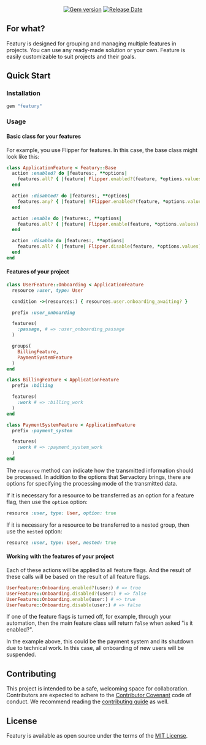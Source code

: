 <p align="center">
  <a href="https://rubygems.org/gems/featury"><img src="https://img.shields.io/gem/v/featury?logo=rubygems&logoColor=fff" alt="Gem version"></a>
  <a href="https://github.com/servactory/featury/releases"><img src="https://img.shields.io/github/release-date/servactory/featury" alt="Release Date"></a>
</p>

## For what?

Featury is designed for grouping and managing multiple features in projects.
You can use any ready-made solution or your own.
Feature is easily customizable to suit projects and their goals.

[//]: # (## Documentation)

[//]: # (See [featury.servactory.com]&#40;https://featury.servactory.com&#41; for documentation.)

## Quick Start

### Installation

```ruby
gem "featury"
```

### Usage

#### Basic class for your features

For example, you use Flipper for features.
In this case, the base class might look like this:

```ruby
class ApplicationFeature < Featury::Base
  action :enabled? do |features:, **options|
    features.all? { |feature| Flipper.enabled?(feature, *options.values) }
  end

  action :disabled? do |features:, **options|
    features.any? { |feature| !Flipper.enabled?(feature, *options.values) }
  end

  action :enable do |features:, **options|
    features.all? { |feature| Flipper.enable(feature, *options.values) }
  end

  action :disable do |features:, **options|
    features.all? { |feature| Flipper.disable(feature, *options.values) }
  end
end
```

#### Features of your project

```ruby
class UserFeature::Onboarding < ApplicationFeature
  resource :user, type: User

  condition ->(resources:) { resources.user.onboarding_awaiting? }

  prefix :user_onboarding

  features(
    :passage, # => :user_onboarding_passage
  )

  groups(
    BillingFeature,
    PaymentSystemFeature
  )
end
```

```ruby
class BillingFeature < ApplicationFeature
  prefix :billing

  features(
    :work # => :billing_work
  )
end
```

```ruby
class PaymentSystemFeature < ApplicationFeature
  prefix :payment_system

  features(
    :work # => :payment_system_work
  )
end
```

The `resource` method can indicate how the transmitted information should be processed.
In addition to the options that Servactory brings, there are options for specifying the processing mode of the transmitted data.

If it is necessary for a resource to be transferred as an option for a feature flag, then use the `option` option:

```ruby
resource :user, type: User, option: true
```

If it is necessary for a resource to be transferred to a nested group, then use the `nested` option:

```ruby
resource :user, type: User, nested: true
```

#### Working with the features of your project

Each of these actions will be applied to all feature flags.
And the result of these calls will be based on the result of all feature flags.

```ruby
UserFeature::Onboarding.enabled?(user:) # => true
UserFeature::Onboarding.disabled?(user:) # => false
UserFeature::Onboarding.enable(user:) # => true
UserFeature::Onboarding.disable(user:) # => false
```

If one of the feature flags is turned off, for example,
through your automation, then the main feature class will
return `false` when asked "is it enabled?".

In the example above, this could be the payment system and its shutdown due to technical work.
In this case, all onboarding of new users will be suspended.

## Contributing

This project is intended to be a safe, welcoming space for collaboration. 
Contributors are expected to adhere to the [Contributor Covenant](http://contributor-covenant.org) code of conduct. 
We recommend reading the [contributing guide](./CONTRIBUTING.md) as well.

## License

Featury is available as open source under the terms of the [MIT License](http://opensource.org/licenses/MIT).
